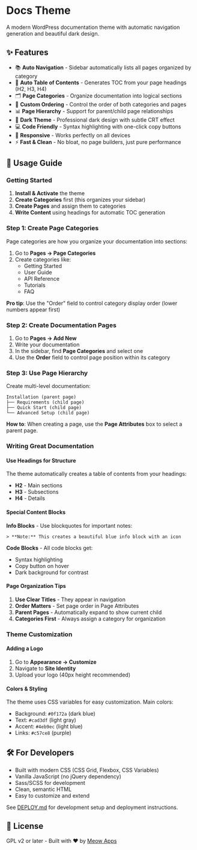 # Docs Theme

A modern WordPress documentation theme with automatic navigation generation and beautiful dark design.

## ✨ Features

- 📚 **Auto Navigation** - Sidebar automatically lists all pages organized by category
- 📑 **Auto Table of Contents** - Generates TOC from your page headings (H2, H3, H4)
- 🗂️ **Page Categories** - Organize documentation into logical sections
- 🔢 **Custom Ordering** - Control the order of both categories and pages
- 📊 **Page Hierarchy** - Support for parent/child page relationships
- 🌙 **Dark Theme** - Professional dark design with subtle CRT effect
- 💻 **Code Friendly** - Syntax highlighting with one-click copy buttons
- 📱 **Responsive** - Works perfectly on all devices
- ⚡ **Fast & Clean** - No bloat, no page builders, just pure performance

## 📖 Usage Guide

### Getting Started

1. **Install & Activate** the theme
2. **Create Categories** first (this organizes your sidebar)
3. **Create Pages** and assign them to categories
4. **Write Content** using headings for automatic TOC generation

### Step 1: Create Page Categories

Page categories are how you organize your documentation into sections:

1. Go to **Pages → Page Categories**
2. Create categories like:
   - Getting Started
   - User Guide
   - API Reference
   - Tutorials
   - FAQ

**Pro tip**: Use the "Order" field to control category display order (lower numbers appear first)

### Step 2: Create Documentation Pages

1. Go to **Pages → Add New**
2. Write your documentation
3. In the sidebar, find **Page Categories** and select one
4. Use the **Order** field to control page position within its category

### Step 3: Use Page Hierarchy

Create multi-level documentation:

```
Installation (parent page)
├── Requirements (child page)
├── Quick Start (child page)
└── Advanced Setup (child page)
```

**How to**: When creating a page, use the **Page Attributes** box to select a parent page.

### Writing Great Documentation

#### Use Headings for Structure
The theme automatically creates a table of contents from your headings:
- **H2** - Main sections
- **H3** - Subsections  
- **H4** - Details

#### Special Content Blocks

**Info Blocks** - Use blockquotes for important notes:
```
> **Note:** This creates a beautiful blue info block with an icon
```

**Code Blocks** - All code blocks get:
- Syntax highlighting
- Copy button on hover
- Dark background for contrast

#### Page Organization Tips

1. **Use Clear Titles** - They appear in navigation
2. **Order Matters** - Set page order in Page Attributes
3. **Parent Pages** - Automatically expand to show current child
4. **Categories First** - Always assign a category for organization

### Theme Customization

#### Adding a Logo
1. Go to **Appearance → Customize**
2. Navigate to **Site Identity**
3. Upload your logo (40px height recommended)

#### Colors & Styling
The theme uses CSS variables for easy customization. Main colors:
- Background: `#0f172a` (dark blue)
- Text: `#cad3df` (light gray)
- Accent: `#4eb9ec` (light blue)
- Links: `#c57ce8` (purple)

## 🛠️ For Developers

- Built with modern CSS (CSS Grid, Flexbox, CSS Variables)
- Vanilla JavaScript (no jQuery dependency)
- Sass/SCSS for development
- Clean, semantic HTML
- Easy to customize and extend

See [DEPLOY.md](DEPLOY.md) for development setup and deployment instructions.

## 📄 License

GPL v2 or later - Built with ❤️ by [Meow Apps](https://meowapps.com)